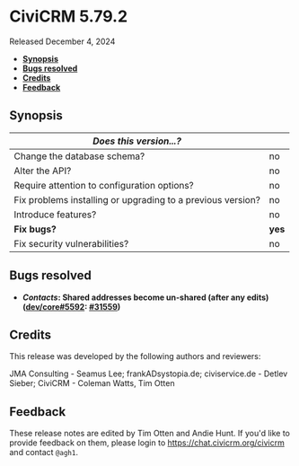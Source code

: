 # CiviCRM 5.79.2

Released December 4, 2024

- **[Synopsis](#synopsis)**
- **[Bugs resolved](#bugs)**
- **[Credits](#credits)**
- **[Feedback](#feedback)**

## <a name="synopsis"></a>Synopsis

| *Does this version...?*                                         |          |
| --------------------------------------------------------------- | -------- |
| Change the database schema?                                     | no       |
| Alter the API?                                                  | no       |
| Require attention to configuration options?                     | no       |
| Fix problems installing or upgrading to a previous version?     | no       |
| Introduce features?                                             | no       |
| **Fix bugs?**                                                   | **yes**  |
| Fix security vulnerabilities?                                   | no       |

## <a name="bugs"></a>Bugs resolved

* **_Contacts_: Shared addresses become un-shared (after any edits) ([dev/core#5592](https://lab.civicrm.org/dev/core/-/issues/5592): [#31559](https://github.com/civicrm/civicrm-core/pull/31559))**

## <a name="credits"></a>Credits

This release was developed by the following authors and reviewers:

JMA Consulting - Seamus Lee; frankADsystopia.de; civiservice.de - Detlev Sieber; CiviCRM -
Coleman Watts, Tim Otten

## <a name="feedback"></a>Feedback

These release notes are edited by Tim Otten and Andie Hunt.  If you'd like to
provide feedback on them, please login to https://chat.civicrm.org/civicrm and
contact `@agh1`.

